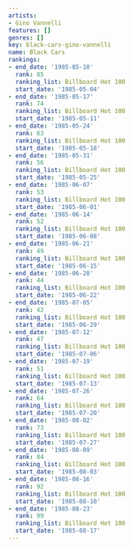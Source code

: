 ```yaml
---
artists:
- Gino Vannelli
features: []
genres: []
key: black-cars-gino-vannelli
name: Black Cars
rankings:
- end_date: '1985-05-10'
  rank: 85
  ranking_list: Billboard Hot 100
  start_date: '1985-05-04'
- end_date: '1985-05-17'
  rank: 74
  ranking_list: Billboard Hot 100
  start_date: '1985-05-11'
- end_date: '1985-05-24'
  rank: 63
  ranking_list: Billboard Hot 100
  start_date: '1985-05-18'
- end_date: '1985-05-31'
  rank: 56
  ranking_list: Billboard Hot 100
  start_date: '1985-05-25'
- end_date: '1985-06-07'
  rank: 53
  ranking_list: Billboard Hot 100
  start_date: '1985-06-01'
- end_date: '1985-06-14'
  rank: 52
  ranking_list: Billboard Hot 100
  start_date: '1985-06-08'
- end_date: '1985-06-21'
  rank: 49
  ranking_list: Billboard Hot 100
  start_date: '1985-06-15'
- end_date: '1985-06-28'
  rank: 44
  ranking_list: Billboard Hot 100
  start_date: '1985-06-22'
- end_date: '1985-07-05'
  rank: 42
  ranking_list: Billboard Hot 100
  start_date: '1985-06-29'
- end_date: '1985-07-12'
  rank: 47
  ranking_list: Billboard Hot 100
  start_date: '1985-07-06'
- end_date: '1985-07-19'
  rank: 51
  ranking_list: Billboard Hot 100
  start_date: '1985-07-13'
- end_date: '1985-07-26'
  rank: 64
  ranking_list: Billboard Hot 100
  start_date: '1985-07-20'
- end_date: '1985-08-02'
  rank: 73
  ranking_list: Billboard Hot 100
  start_date: '1985-07-27'
- end_date: '1985-08-09'
  rank: 84
  ranking_list: Billboard Hot 100
  start_date: '1985-08-03'
- end_date: '1985-08-16'
  rank: 92
  ranking_list: Billboard Hot 100
  start_date: '1985-08-10'
- end_date: '1985-08-23'
  rank: 99
  ranking_list: Billboard Hot 100
  start_date: '1985-08-17'
---
```


